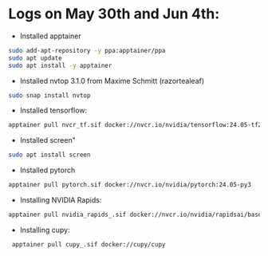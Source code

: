 Logs on May 30th and Jun 4th:
==============================

* Installed apptainer
```bash
sudo add-apt-repository -y ppa:apptainer/ppa
sudo apt update
sudo apt install -y apptainer
```
  
* Installed nvtop 3.1.0 from Maxime Schmitt (razortealeaf)

```bash
sudo snap install nvtop
```
* Installed tensorflow:
```bash
apptainer pull nvcr_tf.sif docker://nvcr.io/nvidia/tensorflow:24.05-tf2-py3-igpu
```
* Installed screen"
```bash
sudo apt install screen
```

* Installed pytorch
```bash
apptainer pull pytorch.sif docker://nvcr.io/nvidia/pytorch:24.05-py3
```

* Installing NVIDIA Rapids:

```bash
apptainer pull nvidia_rapids_.sif docker://nvcr.io/nvidia/rapidsai/base:24.04-cuda12.2-py3.11
```

* Installing cupy:
```bash
 apptainer pull cupy_.sif docker://cupy/cupy
```
 
